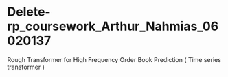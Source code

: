 # Delete-rp_coursework_Arthur_Nahmias_06020137
Rough Transformer for High Frequency Order Book Prediction ( Time series transformer )
